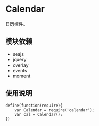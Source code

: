# Calendar

日历控件。


## 模块依赖

+ seajs
+ jquery
+ overlay
+ events
+ moment

## 使用说明

```
define(function(require){
    var Calendar = require('calendar');
    var cal = Calendar();
})
```